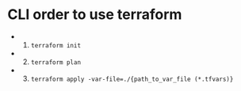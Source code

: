 # CLI order to use terraform
- 1. `terraform init`
- 2. `terraform plan`
- 3. `terraform apply -var-file=./{path_to_var_file (*.tfvars)}`